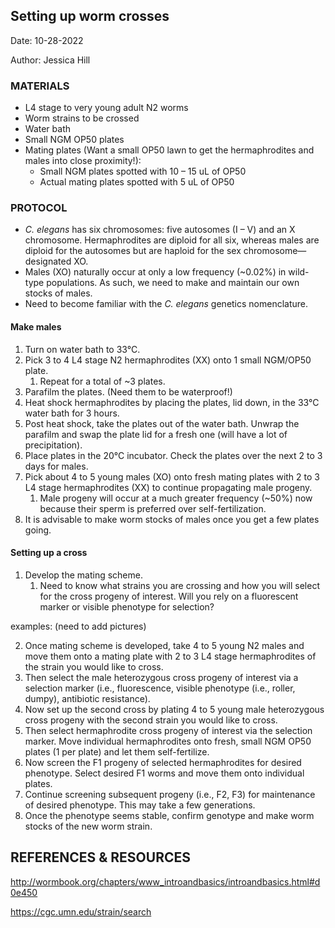 
## **Setting up worm crosses**
Date: 10-28-2022

Author: Jessica Hill

### **MATERIALS**
- L4 stage to very young adult N2 worms 
- Worm strains to be crossed
- Water bath 
- Small NGM OP50 plates
- Mating plates (Want a small OP50 lawn to get the hermaphrodites and males into close proximity!): 
   - Small NGM plates spotted with 10 – 15 uL of OP50
   - Actual mating plates spotted with 5 uL of OP50

### **PROTOCOL**
- *C. elegans* has six chromosomes: five autosomes (I – V) and an X chromosome. Hermaphrodites are diploid for all six, whereas males are diploid for the autosomes but are haploid for the sex chromosome—designated XO.  
- Males (XO) naturally occur at only a low frequency (~0.02%) in wild-type populations. As such, we need to make and maintain our own stocks of males. 
- Need to become familiar with the *C. elegans* genetics nomenclature. 

#### **Make males**

1. Turn on water bath to 33°C.
2. Pick 3 to 4 L4 stage N2 hermaphrodites (XX) onto 1 small NGM/OP50 plate. 
   1. Repeat for a total of ~3 plates. 
3. Parafilm the plates. (Need them to be waterproof!)
4. Heat shock hermaphrodites by placing the plates, lid down, in the 33°C water bath for 3 hours. 
5. Post heat shock, take the plates out of the water bath. Unwrap the parafilm and swap the plate lid for a fresh one (will have a lot of precipitation). 
6. Place plates in the 20°C incubator. Check the plates over the next 2 to 3 days for males. 
7. Pick about 4 to 5 young males (XO) onto fresh mating plates with 2 to 3 L4 stage hermaphrodites (XX) to continue propagating male progeny. 
   1. Male progeny will occur at a much greater frequency (~50%) now because their sperm is preferred over self-fertilization. 
8. It is advisable to make worm stocks of males once you get a few plates going. 

#### **Setting up a cross**

1. Develop the mating scheme. 
   1. Need to know what strains you are crossing and how you will select for the cross progeny of interest. Will you rely on a fluorescent marker or visible phenotype for selection?  

examples: (need to add pictures)

2. Once mating scheme is developed, take 4 to 5 young N2 males and move them onto a mating plate with 2 to 3 L4 stage hermaphrodites of the strain you would like to cross. 
3. Then select the male heterozygous cross progeny of interest via a selection marker (i.e., fluorescence, visible phenotype (i.e., roller, dumpy), antibiotic resistance). 
4. Now set up the second cross by plating 4 to 5 young male heterozygous cross progeny with the second strain you would like to cross. 
5. Then select hermaphrodite cross progeny of interest via the selection marker. Move individual hermaphrodites onto fresh, small NGM OP50 plates (1 per plate) and let them self-fertilize. 
6. Now screen the F1 progeny of selected hermaphrodites for desired phenotype. Select desired F1 worms and move them onto individual plates. 
7. Continue screening subsequent progeny (i.e., F2, F3) for maintenance of desired phenotype. This may take a few generations. 
8. Once the phenotype seems stable, confirm genotype and make worm stocks of the new worm strain. 


## **REFERENCES & RESOURCES**

<http://wormbook.org/chapters/www_introandbasics/introandbasics.html#d0e450> 

<https://cgc.umn.edu/strain/search>
